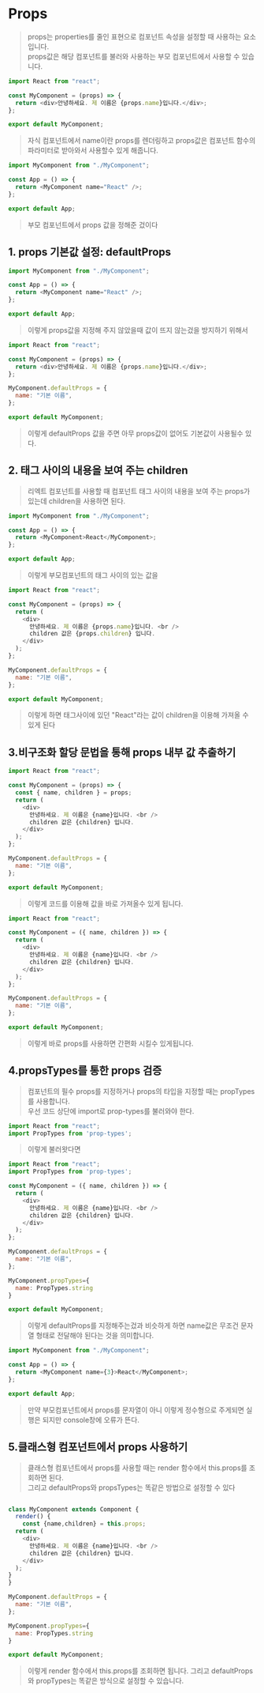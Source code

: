 # Props
> props는 properties를 줄인 표현으로 컴포넌트 속성을 설정할 때 사용하는 요소입니다.  
> props값은 해당 컴포넌트를 불러와 사용하는 부모 컴포넌트에서 사용할 수 있습니다.

```javascript
import React from "react";

const MyComponent = (props) => {
  return <div>안녕하세요. 제 이름은 {props.name}입니다.</div>;
};

export default MyComponent;
```
> 자식 컴포넌트에서 name이란 props를 렌더링하고 props값은 컴포넌트 함수의 파라미터로 받아와서 사용할수 있게 해줍니다.

```javascript
import MyComponent from "./MyComponent";

const App = () => {
  return <MyComponent name="React" />;
};

export default App;
```
>부모 컴포넌트에서 props 값을 정해준 겄이다
## 1. props 기본값 설정: defaultProps
```javascript
import MyComponent from "./MyComponent";

const App = () => {
  return <MyComponent name="React" />;
};

export default App;
```
>이렇게 props값을 지정해 주지 않았을때 값이 뜨지 않는겄을 방지하기 위해서 
```javascript
import React from "react";

const MyComponent = (props) => {
  return <div>안녕하세요. 제 이름은 {props.name}입니다.</div>;
};

MyComponent.defaultProps = {
  name: "기본 이름",
};

export default MyComponent;
```
>이렇게 defaultProps 값을 주면 아무 props값이 없어도 기본값이 사용될수 있다.

## 2. 태그 사이의 내용을 보여 주는 children
>리엑트 컴포넌트를 사용할 때 컴포넌트 태그 사이의 내용을 보여 주는 props가 있는데 children을 사용하면 된다.
```javascript
import MyComponent from "./MyComponent";

const App = () => {
  return <MyComponent>React</MyComponent>;
};

export default App;
```
> 이렇게 부모컴포넌트의 태그 사이의 있는 값을
```javascript
import React from "react";

const MyComponent = (props) => {
  return (
    <div>
      안녕하세요. 제 이름은 {props.name}입니다. <br />
      children 값은 {props.children} 입니다.
    </div>
  );
};

MyComponent.defaultProps = {
  name: "기본 이름",
};

export default MyComponent;
```
> 이렇게 하면 태그사이에 있던 "React"라는 값이 children을 이용해 가져올 수 있게 된다
## 3.비구조화 할당 문법을 통해 props 내부 값 추출하기
```javascript
import React from "react";

const MyComponent = (props) => {
  const { name, children } = props;
  return (
    <div>
      안녕하세요. 제 이름은 {name}입니다. <br />
      children 값은 {children} 입니다.
    </div>
  );
};

MyComponent.defaultProps = {
  name: "기본 이름",
};

export default MyComponent;
```
> 이렇게 코드를 이용해 값을 바로 가져올수 있게 됩니다.
```javascript
import React from "react";

const MyComponent = ({ name, children }) => {
  return (
    <div>
      안녕하세요. 제 이름은 {name}입니다. <br />
      children 값은 {children} 입니다.
    </div>
  );
};

MyComponent.defaultProps = {
  name: "기본 이름",
};

export default MyComponent;
```
> 이렇게 바로 props를 사용하면 간편화 시킬수 있게됩니다.
## 4.propsTypes를 통한 props 검증
>컴포넌트의 필수 props를 지정하거나 props의 타입을 지정할 때는 propTypes를 사용합니다.<br>
>우선 코드 상단에 import로 prop-types를 불러와야 한다.
```javascript
import React from "react";
import PropTypes from 'prop-types';
```
>이렇게 불러왓다면
```javascript
import React from "react";
import PropTypes from 'prop-types';

const MyComponent = ({ name, children }) => {
  return (
    <div>
      안녕하세요. 제 이름은 {name}입니다. <br />
      children 값은 {children} 입니다.
    </div>
  );
};

MyComponent.defaultProps = {
  name: "기본 이름",
};

MyComponent.propTypes={
  name: PropTypes.string
}

export default MyComponent;
```
>이렇게 defaultProps를 지정해주는겄과 비슷하게 하면 name값은 무조건 문자열 형태로 전달해야 된다는 것을 의미합니다. 
```javascript
import MyComponent from "./MyComponent";

const App = () => {
  return <MyComponent name={3}>React</MyComponent>;
};

export default App;
```
>만약 부모컴포넌트에서 props를 문자열이 아니 이렇게 정수형으로 주게되면 실행은 되지만 console창에 오류가 뜬다.
## 5.클래스형 컴포넌트에서 props 사용하기
>클래스형 컴포넌트에서 props를 사용할 때는 render 함수에서 this.props를 조회하면 된다.<br>
>그리고 defaultProps와 propsTypes는 똑같은 방법으로 설정할 수 있다
```javascript

class MyComponent extends Component {
  render() {
    const {name,children} = this.props;
  return (
    <div>
      안녕하세요. 제 이름은 {name}입니다. <br />
      children 값은 {children} 입니다.
    </div>
  );
}
}

MyComponent.defaultProps = {
  name: "기본 이름",
};

MyComponent.propTypes={
  name: PropTypes.string
}

export default MyComponent;
```
>이렇게 render 함수에서 this.props를 조회하면 됩니다.
>그리고 defaultProps와 propTypes는 똑같은 방식으로 설정할 수 있습니다.
